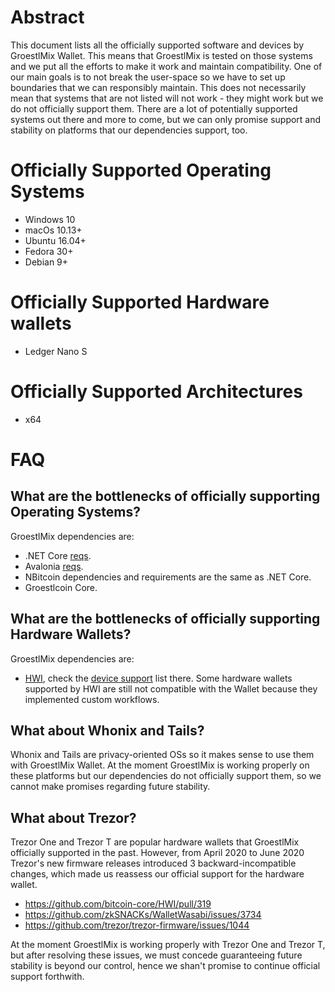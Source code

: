 # Abstract

This document lists all the officially supported software and devices by GroestlMix Wallet. This means that GroestlMix is tested on those systems and we put all the efforts to make it work and maintain compatibility. One of our main goals is to not break the user-space so we have to set up boundaries that we can responsibly maintain. This does not necessarily mean that systems that are not listed will not work - they might work but we do not officially support them. There are a lot of potentially supported systems out there and more to come, but we can only promise support and stability on platforms that our dependencies support, too.

# Officially Supported Operating Systems

- Windows 10
- macOs 10.13+
- Ubuntu 16.04+
- Fedora 30+
- Debian 9+

# Officially Supported Hardware wallets

- Ledger Nano S

# Officially Supported Architectures

- x64

# FAQ

## What are the bottlenecks of officially supporting Operating Systems?

GroestlMix dependencies are:
- .NET Core [reqs](https://github.com/dotnet/core/blob/master/release-notes/3.1/3.1-supported-os.md).
- Avalonia [reqs](https://github.com/AvaloniaUI/Avalonia/wiki/Runtime-Requirements).
- NBitcoin dependencies and requirements are the same as .NET Core.
- Groestlcoin Core.

## What are the bottlenecks of officially supporting Hardware Wallets?

GroestlMix dependencies are:
- [HWI](https://github.com/Groestlcoin/HWI), check the [device support](https://github.com/bitcoin-core/HWI#device-support) list there. Some hardware wallets supported by HWI are still not compatible with the Wallet because they implemented custom workflows.

## What about Whonix and Tails?

Whonix and Tails are privacy-oriented OSs so it makes sense to use them with GroestlMix Wallet. At the moment GroestlMix is working properly on these platforms but our dependencies do not officially support them, so we cannot make promises regarding future stability.

## What about Trezor?

Trezor One and Trezor T are popular hardware wallets that GroestlMix officially supported in the past. However, from April 2020 to June 2020 Trezor's new firmware releases introduced 3 backward-incompatible changes, which made us reassess our official support for the hardware wallet.
- https://github.com/bitcoin-core/HWI/pull/319
- https://github.com/zkSNACKs/WalletWasabi/issues/3734
- https://github.com/trezor/trezor-firmware/issues/1044

At the moment GroestlMix is working properly with Trezor One and Trezor T, but after resolving these issues, we must concede guaranteeing future stability is beyond our control, hence we shan't promise to continue official support forthwith.
